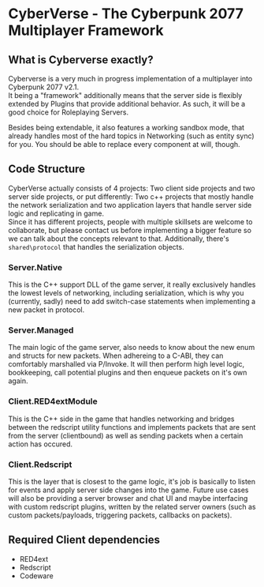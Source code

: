 # CyberVerse - The Cyberpunk 2077 Multiplayer Framework

## What is Cyberverse exactly?
Cyberverse is a very much in progress implementation of a multiplayer into Cyberpunk 2077 v2.1.  
It being a "framework" additionally means that the server side is flexibly extended by Plugins that provide additional behavior. As such, it will be a good choice for Roleplaying Servers.

Besides being extendable, it also features a working sandbox mode, that already handles most of the hard topics
in Networking (such as entity sync) for you. You should be able to replace every component at will, though.

## Code Structure
CyberVerse actually consists of 4 projects: Two client side projects and two server side projects, or put
differently: Two c++ projects that mostly handle the network serialization and two application layers that
handle server side logic and replicating in game.  
Since it has different projects, people with multiple skillsets are welcome to collaborate, but please contact
us before implementing a bigger feature so we can talk about the concepts relevant to that.
Additionally, there's `shared\protocol` that handles the serialization objects.

### Server.Native
This is the C++ support DLL of the game server, it really exclusively handles the lowest levels of networking,
including serialization, which is why you (currently, sadly) need to add switch-case statements when implementing
a new packet in protocol.

### Server.Managed
The main logic of the game server, also needs to know about the new enum and structs for new packets. When 
adhereing to a C-ABI, they can comfortably marshalled via P/Invoke. It will then perform high level logic, 
bookkeeping, call potential plugins and then enqueue packets on it's own again.

### Client.RED4extModule
This is the C++ side in the game that handles networking and bridges between the redscript utility functions
and implements packets that are sent from the server (clientbound) as well as sending packets when a certain
action has occured.

### Client.Redscript
This is the layer that is closest to the game logic, it's job is basically to listen for events and apply server
side changes into the game. Future use cases will also be providing a server browser and chat UI and maybe
interfacing with custom redscript plugins, written by the related server owners (such as custom packets/payloads,
triggering packets, callbacks on packets).

## Required Client dependencies
- RED4ext
- Redscript
- Codeware